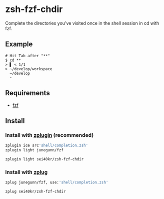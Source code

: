 # zsh-fzf-chdir

Complete the directories you've visited once in the shell session in cd with fzf.

## Example

```
# Hit Tab after "**"
$ cd **
> ▌ < 1/1
> ~/develop/workspace
  ~/develop
  ~
```

## Requirements

- [fzf](https://github.com/junegunn/fzf)

## Install

### Install with [zplugin](https://github.com/zdharma/zplugin) (recommended)

```sh
zplugin ice src'shell/completion.zsh'
zplugin light junegunn/fzf

zplugin light sei40kr/zsh-fzf-chdir
```

### Install with [zplug](https://github.com/zplug/zplug)

```sh
zplug junegunn/fzf, use:'shell/completion.zsh'

zplug sei40kr/zsh-fzf-chdir
```
